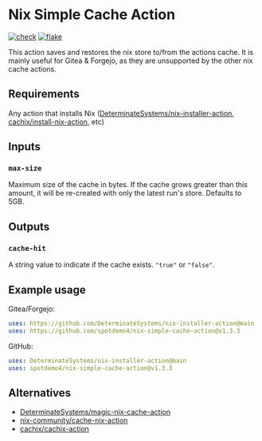 # Nix Simple Cache Action

[![check](https://img.shields.io/github/actions/workflow/status/spotdemo4/nix-gitea-cache-action/check.yaml?logo=GitHub&logoColor=%23cdd6f4&label=check&labelColor=%2311111b)](https://github.com/spotdemo4/nix-gitea-cache-action/actions/workflows/check.yaml)
[![flake](https://img.shields.io/github/actions/workflow/status/spotdemo4/nix-gitea-cache-action/flake.yaml?logo=nixos&logoColor=%2389dceb&label=flake&labelColor=%2311111b)](https://github.com/spotdemo4/nix-gitea-cache-action/actions/workflows/flake.yaml)

This action saves and restores the nix store to/from the actions cache. It is mainly useful for Gitea & Forgejo, as they are unsupported by the other nix cache actions. 

## Requirements

Any action that installs Nix ([DeterminateSystems/nix-installer-action](https://github.com/DeterminateSystems/nix-installer-action), [cachix/install-nix-action](https://github.com/cachix/install-nix-action), etc)

## Inputs

### `max-size`

Maximum size of the cache in bytes. If the cache grows greater than this amount, it will be re-created with only the latest run's store. Defaults to 5GB.

## Outputs

### `cache-hit`

A string value to indicate if the cache exists. `"true"` or `"false"`.

## Example usage

Gitea/Forgejo:

```yaml
uses: https://github.com/DeterminateSystems/nix-installer-action@main
uses: https://github.com/spotdemo4/nix-simple-cache-action@v1.3.3
```

GitHub:

```yaml
uses: DeterminateSystems/nix-installer-action@main
uses: spotdemo4/nix-simple-cache-action@v1.3.3
```

## Alternatives
- [DeterminateSystems/magic-nix-cache-action](https://github.com/DeterminateSystems/magic-nix-cache-action)
- [nix-community/cache-nix-action](https://github.com/nix-community/cache-nix-action)
- [cachix/cachix-action](https://github.com/cachix/cachix-action)